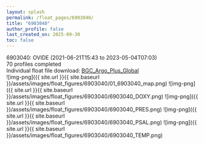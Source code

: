 ```yaml
---
layout: splash
permalink: /float_pages/6903040/
title: "6903040"
author_profile: false
last_created_on: 2025-09-30
toc: false
---
```

 
6903040: OVIDE (2021-06-21T15:43 to 2023-05-04T07:03)\
70 profiles completed\
Individual float file download: [BGC_Argo_Plus_Global](https://ftp.soest.hawaii.edu/bgc_argo_plus/Individual_Floats/outliers_removed/6903040_Sprof_processed.nc)\
![img-png]({{ site.url }}{{ site.baseurl }}/assets/images/float_figures/6903040/01_6903040_map.png)
![img-png]({{ site.url }}{{ site.baseurl }}/assets/images/float_figures/6903040/6903040_DOXY.png)
![img-png]({{ site.url }}{{ site.baseurl }}/assets/images/float_figures/6903040/6903040_PRES.png)
![img-png]({{ site.url }}{{ site.baseurl }}/assets/images/float_figures/6903040/6903040_PSAL.png)
![img-png]({{ site.url }}{{ site.baseurl }}/assets/images/float_figures/6903040/6903040_TEMP.png)
